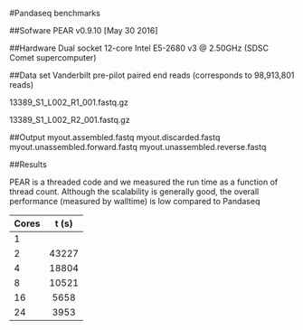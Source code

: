 #Pandaseq benchmarks

##Sofware
PEAR v0.9.10 [May 30 2016]

##Hardware
Dual socket 12-core Intel E5-2680 v3 @ 2.50GHz (SDSC Comet supercomputer)

##Data set
Vanderbilt pre-pilot paired end reads (corresponds to 98,913,801 reads)

13389_S1_L002_R1_001.fastq.gz

13389_S1_L002_R2_001.fastq.gz

##Output
myout.assembled.fastq
myout.discarded.fastq
myout.unassembled.forward.fastq
myout.unassembled.reverse.fastq

##Results

PEAR is a threaded code and we measured the run time as a function of
thread count. Although the scalability is generally good, the overall performance (measured by walltime) is low compared to Pandaseq



|Cores    | t (s)    |
| ------- |:--------:|
|  1      |          |
|  2      | 43227    |
|  4      | 18804    |
|  8      | 10521    |
| 16      |  5658    |
| 24      |  3953    |
